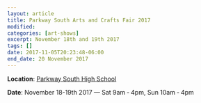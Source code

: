 ```yaml
---
layout: article
title: Parkway South Arts and Crafts Fair 2017
modified:
categories: [art-shows]
excerpt: November 18th and 19th 2017
tags: []
date: 2017-11-05T20:23:48-06:00
end_date: 20 November 2017
---
```


**Location**: [Parkway South High School](https://goo.gl/maps/iFqJk2KaG8t)

**Date**: November 18-19th 2017 — Sat 9am ‑ 4pm, Sun 10am ‑ 4pm
